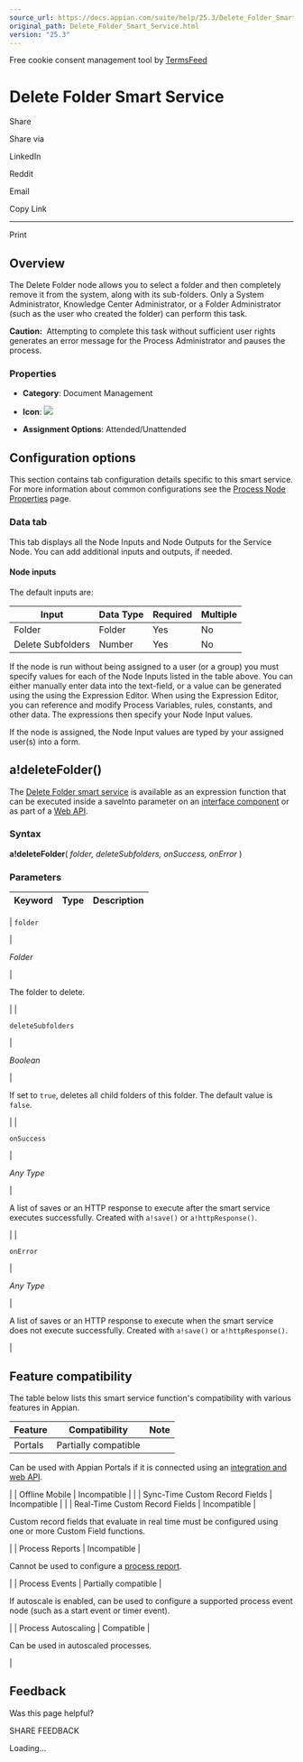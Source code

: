 ```yaml
---
source_url: https://docs.appian.com/suite/help/25.3/Delete_Folder_Smart_Service.html
original_path: Delete_Folder_Smart_Service.html
version: "25.3"
---
```


Free cookie consent management tool by [TermsFeed](https://www.termsfeed.com/)

# Delete Folder Smart Service

Share

Share via

LinkedIn

Reddit

Email

Copy Link

* * *

Print

## Overview

The Delete Folder node allows you to select a folder and then completely remove it from the system, along with its sub-folders. Only a System Administrator, Knowledge Center Administrator, or a Folder Administrator (such as the user who created the folder) can perform this task.

**Caution:**  Attempting to complete this task without sufficient user rights generates an error message for the Process Administrator and pauses the process.

### Properties

-   **Category**: Document Management

-   **Icon**: ![](images/Smart_Service_Icons/Delete_Folder.png)

-   **Assignment Options**: Attended/Unattended

## Configuration options

This section contains tab configuration details specific to this smart service. For more information about common configurations see the [Process Node Properties](Process_Node_and_Smart_Service_Properties.html) page.

### Data tab

This tab displays all the Node Inputs and Node Outputs for the Service Node. You can add additional inputs and outputs, if needed.

#### Node inputs

The default inputs are:

| Input | Data Type | Required | Multiple |
| --- | --- | --- | --- |
| Folder | Folder | Yes | No |
| Delete Subfolders | Number | Yes | No |

If the node is run without being assigned to a user (or a group) you must specify values for each of the Node Inputs listed in the table above. You can either manually enter data into the text-field, or a value can be generated using the using the Expression Editor. When using the Expression Editor, you can reference and modify Process Variables, rules, constants, and other data. The expressions then specify your Node Input values.

If the node is assigned, the Node Input values are typed by your assigned user(s) into a form.

## a!deleteFolder()

The [Delete Folder smart service](#) is available as an expression function that can be executed inside a saveInto parameter on an [interface component](SAIL_Components.html) or as part of a [Web API](Web_APIs.html).

### Syntax

**a!deleteFolder**( _folder, deleteSubfolders, onSuccess, onError_ )

### Parameters

| Keyword | Type | Description |
| --- | --- | --- |
|
`folder`

 |

_Folder_

 |

The folder to delete.

 |
|

`deleteSubfolders`

 |

_Boolean_

 |

If set to `true`, deletes all child folders of this folder. The default value is `false`.

 |
|

`onSuccess`

 |

_Any Type_

 |

A list of saves or an HTTP response to execute after the smart service executes successfully. Created with `a!save()` or `a!httpResponse()`.

 |
|

`onError`

 |

_Any Type_

 |

A list of saves or an HTTP response to execute when the smart service does not execute successfully. Created with `a!save()` or `a!httpResponse()`.

 |

## Feature compatibility

The table below lists this smart service function's compatibility with various features in Appian.

| Feature | Compatibility | Note |
| --- | --- | --- |
| Portals | Partially compatible |
Can be used with Appian Portals if it is connected using an [integration and web API](portals-design.html#using-partially-compatible-functions-and-objects-in-a-portal).

 |
| Offline Mobile | Incompatible |  |
| Sync-Time Custom Record Fields | Incompatible |  |
| Real-Time Custom Record Fields | Incompatible |

Custom record fields that evaluate in real time must be configured using one or more Custom Field functions.

 |
| Process Reports | Incompatible |

Cannot be used to configure a [process report](Process_Reports.html).

 |
| Process Events | Partially compatible |

If autoscale is enabled, can be used to configure a supported process event node (such as a start event or timer event).

 |
| Process Autoscaling | Compatible |

Can be used in autoscaled processes.

 |

## Feedback

Was this page helpful?

SHARE FEEDBACK

Loading...